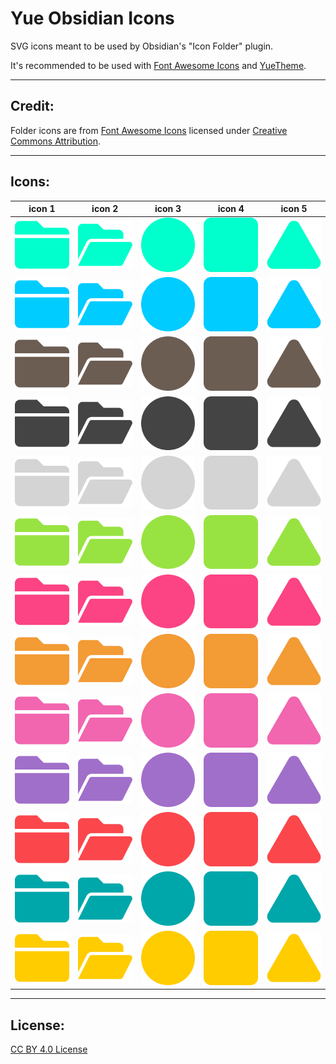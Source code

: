 # Yue Obsidian Icons

SVG icons meant to be used by Obsidian's "Icon Folder" plugin.

It's recommended to be used with [Font Awesome Icons](https://github.com/FortAwesome/Font-Awesome) and [YueTheme](https://github.com/thegixo/YueObsidian).

---

## Credit:
Folder icons are from [Font Awesome Icons](https://github.com/FortAwesome/Font-Awesome) licensed under [Creative Commons Attribution](http://creativecommons.org/licenses/by/4.0/).

---

## Icons:

| icon 1                  | icon 2                      | icon 3                  | icon 4                  | icon 5                    |
|-------------------------|-----------------------------|-------------------------|-------------------------|---------------------------|
| ![](FolderAqua.svg)     | ![](FolderOpenAqua.svg)     | ![](CircleAqua.svg)     | ![](SquareAqua.svg)     | ![](TriangleAqua.svg)     |
| ![](FolderBlue.svg)     | ![](FolderOpenBlue.svg)     | ![](CircleBlue.svg)     | ![](SquareBlue.svg)     | ![](TriangleBlue.svg)     |
| ![](FolderBrown.svg)    | ![](FolderOpenBrown.svg)    | ![](CircleBrown.svg)    | ![](SquareBrown.svg)    | ![](TriangleBrown.svg)    |
| ![](FolderDarkGray.svg) | ![](FolderOpenDarkGray.svg) | ![](CircleDarkGray.svg) | ![](SquareDarkGray.svg) | ![](TriangleDarkGray.svg) |
| ![](FolderGray.svg)     | ![](FolderOpenGray.svg)     | ![](CircleGray.svg)     | ![](SquareGray.svg)     | ![](TriangleGray.svg)     |
| ![](FolderGreen.svg)    | ![](FolderOpenGreen.svg)    | ![](CircleGreen.svg)    | ![](SquareGreen.svg)    | ![](TriangleGreen.svg)    |
| ![](FolderMagenta.svg)  | ![](FolderOpenMagenta.svg)  | ![](CircleMagenta.svg)  | ![](SquareMagenta.svg)  | ![](TriangleMagenta.svg)  |
| ![](FolderOrange.svg)   | ![](FolderOpenOrange.svg)   | ![](CircleOrange.svg)   | ![](SquareOrange.svg)   | ![](TriangleOrange.svg)   |
| ![](FolderPink.svg)     | ![](FolderOpenPink.svg)     | ![](CirclePink.svg)     | ![](SquarePink.svg)     | ![](TrianglePink.svg)     |
| ![](FolderPurple.svg)   | ![](FolderOpenPurple.svg)   | ![](CirclePurple.svg)   | ![](SquarePurple.svg)   | ![](TrianglePurple.svg)   |
| ![](FolderRed.svg)      | ![](FolderOpenRed.svg)      | ![](CircleRed.svg)      | ![](SquareRed.svg)      | ![](TriangleRed.svg)      |
| ![](FolderTeal.svg)     | ![](FolderOpenTeal.svg)     | ![](CircleTeal.svg)     | ![](SquareTeal.svg)     | ![](TriangleTeal.svg)     |
| ![](FolderYellow.svg)   | ![](FolderOpenYellow.svg)   | ![](CircleYellow.svg)   | ![](SquareYellow.svg)   | ![](TriangleYellow.svg)   |

---

## License:

[CC BY 4.0 License](https://creativecommons.org/licenses/by/4.0/)